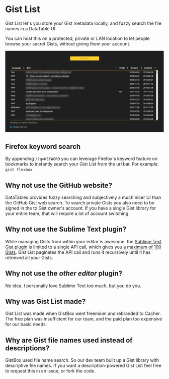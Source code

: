 # Gist List

Gist List let's you store your Gist metadata locally, and fuzzy search the file names in a DataTable UI.

You can host this on a protected, private or LAN location to let people browse your secret Gists, without giving them your account.

![screenshot](https://raw.githubusercontent.com/Brugman/gist-list/develop/screenshot.png)

## Firefox keyword search

By appending `/?q=KEYWORD` you can leverage Firefox's keyword feature on bookmarks to instantly search your Gist List from the url bar. For example: `gist flexbox`.

## Why not use the GitHub website?

DataTables provides fuzzy searching and subjectively a much nicer UI than the GitHub Gist web search. To search private Gists you also need to be signed in the to Gist owner's account. If you have a single Gist library for your entire team, that will require a lot of account switching.

## Why not use the Sublime Text plugin?

While managing Gists from within your editor is awesome, the [Sublime Text Gist plugin](https://github.com/condemil/Gist) is limited to a single API call, which gives you [a maximum of 100 Gists](https://github.com/condemil/Gist#options). Gist List paginates the API call and runs it recursively until it has retrieved all your Gists.

## Why not use the *other editor* plugin?

No idea. I personally love Sublime Text too much, but you do you.

## Why was Gist List made?

Gist List was made when GistBox went freemium and rebranded to Cacher. The free plan was insufficient for our team, and the paid plan too expensive for our basic needs.

## Why are Gist file names used instead of descriptions?

GistBox used file name search. So our dev team built up a Gist library with descriptive file names. If you want a description-powered Gist List feel free to request this in an issue, or fork the code.